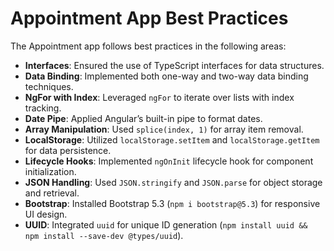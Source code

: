 # Appointment App Best Practices

The Appointment app follows best practices in the following areas:

- **Interfaces**: Ensured the use of TypeScript interfaces for data structures.
- **Data Binding**: Implemented both one-way and two-way data binding techniques.
- **NgFor with Index**: Leveraged `ngFor` to iterate over lists with index tracking.
- **Date Pipe**: Applied Angular’s built-in pipe to format dates.
- **Array Manipulation**: Used `splice(index, 1)` for array item removal.
- **LocalStorage**: Utilized `localStorage.setItem` and `localStorage.getItem` for data persistence.
- **Lifecycle Hooks**: Implemented `ngOnInit` lifecycle hook for component initialization.
- **JSON Handling**: Used `JSON.stringify` and `JSON.parse` for object storage and retrieval.
- **Bootstrap**: Installed Bootstrap 5.3 (`npm i bootstrap@5.3`) for responsive UI design.
- **UUID**: Integrated `uuid` for unique ID generation (`npm install uuid && npm install --save-dev @types/uuid`).
